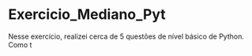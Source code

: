 # Exercicio_Mediano_Pyt
Nesse exercício, realizei cerca de 5 questões de nível básico de Python. Como t
